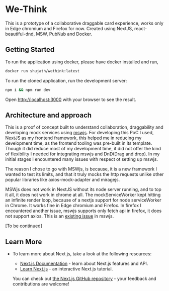 # We-Think

This is a prototype of a collaborative draggable card experience, works only in Edge chromium and Firefox for now. Created using NextJS, react-beautiful-dnd, MSW, PubNub and Docker.

## Getting Started

To run the application using docker, please have docker installed and run,

```bash
docker run shujath/wethink:latest
```

To run the cloned application, run the development server:

```bash
npm i && npm run dev
```

Open [http://localhost:3000](http://localhost:3000) with your browser to see the result.

## Architecture and approach

This is a proof of concept built to understand collaboration, draggability and developing mock services using [mswjs](https://mswjs.io/). For developing this PoC I used, NextJS as my frontend framework, this helped me in reducing my development time, as the frontend tooling was pre-built in its template. Though it did reduce most of my development time, it did not offer the kind of flexibility I needed for integrating mswjs and DnD(Drag and drop). In my initial stages I encountered many issues with respect ot setting up mswjs. 

The reason I chose to go with MSWjs, is because, it is a new framework I wanted to test its limits, and that it truly mocks the http requests unlike other popular libraries like axios-mock-adapter and miragejs.

MSWjs does not work in NextJS without its node server running, and to top it all, it does not work in chrome at all. The mockServiceWorker kept hitting an infinite render loop, because of a nextjs support for node serviceWorker in Chrome. It works fine in Edge chromium and Firefox. In firefox I encountered another issue, mswjs supports only fetch api in firefox, it does not support axios. This is an [existing issue](https://github.com/mswjs/msw/issues/220) in mswjs. 

[To be continued]

## Learn More

- To learn more about Next.js, take a look at the following resources:

  - [Next.js Documentation](https://nextjs.org/docs) - learn about Next.js features and API.
  - [Learn Next.js](https://nextjs.org/learn) - an interactive Next.js tutorial.

  You can check out [the Next.js GitHub repository](https://github.com/vercel/next.js/) - your feedback and contributions are welcome!
  
